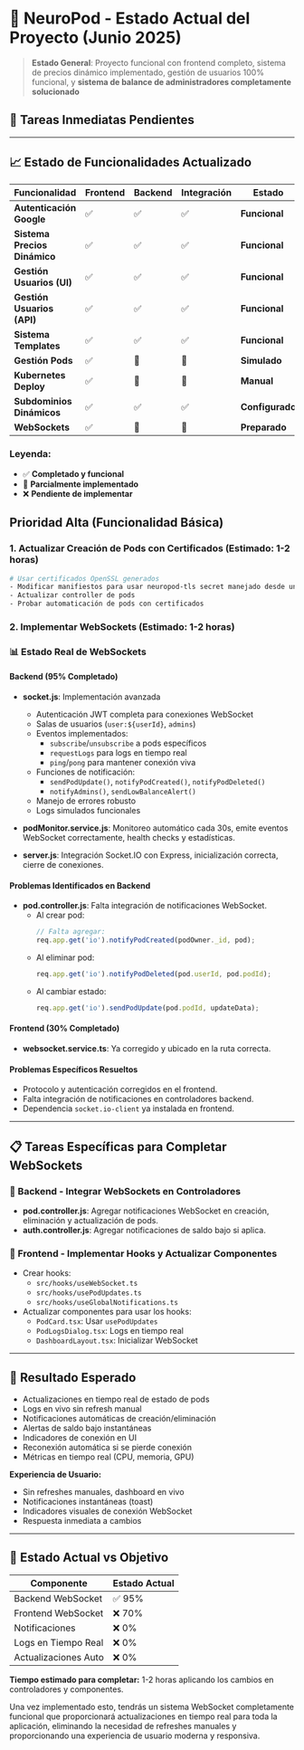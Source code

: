 # 🚀 NeuroPod - Estado Actual del Proyecto (Junio 2025)

> **Estado General**: Proyecto funcional con frontend completo, sistema de precios dinámico implementado, gestión de usuarios 100% funcional, y **sistema de balance de administradores completamente solucionado**

## 🎯 Tareas Inmediatas Pendientes

---

## 📈 Estado de Funcionalidades Actualizado

| Funcionalidad | Frontend | Backend | Integración | Estado |
|---------------|----------|---------|-------------|---------|
| **Autenticación Google** | ✅ | ✅ | ✅ | **Funcional** |
| **Sistema Precios Dinámico** | ✅ | ✅ | ✅ | **Funcional** |
| **Gestión Usuarios (UI)** | ✅ | ✅ | ✅ | **Funcional** |
| **Gestión Usuarios (API)** | ✅ | ✅ | ✅ | **Funcional** |
| **Sistema Templates** | ✅ | ✅ | ✅ | **Funcional** |
| **Gestión Pods** | ✅ | 🔄 | 🔄 | **Simulado** |
| **Kubernetes Deploy** | ✅ | 🔄 | 🔄 | **Manual** |
| **Subdominios Dinámicos** | ✅ | ✅ | ✅ | **Configurado** |
| **WebSockets** | ✅ | 🔄 | 🔄 | **Preparado** |

### **Leyenda**:
- ✅ **Completado y funcional**
- 🔄 **Parcialmente implementado**  
- ❌ **Pendiente de implementar**

## **Prioridad Alta (Funcionalidad Básica)**

### 1. **Actualizar Creación de Pods con Certificados (Estimado: 1-2 horas)**
```bash
# Usar certificados OpenSSL generados
- Modificar manifiestos para usar neuropod-tls secret manejado desde una variable de entorno
- Actualizar controller de pods
- Probar automaticación de pods con certificados
```

### 2. **Implementar WebSockets (Estimado: 1-2 horas)**

### 📊 Estado Real de WebSockets

#### Backend (95% Completado)
- **socket.js**: Implementación avanzada
  - Autenticación JWT completa para conexiones WebSocket
  - Salas de usuarios (`user:${userId}`, `admins`)
  - Eventos implementados:
    - `subscribe`/`unsubscribe` a pods específicos
    - `requestLogs` para logs en tiempo real
    - `ping`/`pong` para mantener conexión viva
  - Funciones de notificación:
    - `sendPodUpdate()`, `notifyPodCreated()`, `notifyPodDeleted()`
    - `notifyAdmins()`, `sendLowBalanceAlert()`
  - Manejo de errores robusto
  - Logs simulados funcionales

- **podMonitor.service.js**: Monitoreo automático cada 30s, emite eventos WebSocket correctamente, health checks y estadísticas.

- **server.js**: Integración Socket.IO con Express, inicialización correcta, cierre de conexiones.

#### Problemas Identificados en Backend
- **pod.controller.js**: Falta integración de notificaciones WebSocket.
  - Al crear pod:  
    ```js
    // Falta agregar:
    req.app.get('io').notifyPodCreated(podOwner._id, pod);
    ```
  - Al eliminar pod:  
    ```js
    req.app.get('io').notifyPodDeleted(pod.userId, pod.podId);
    ```
  - Al cambiar estado:  
    ```js
    req.app.get('io').sendPodUpdate(pod.podId, updateData);
    ```

#### Frontend (30% Completado)
- **websocket.service.ts**: Ya corregido y ubicado en la ruta correcta.

#### Problemas Específicos Resueltos
- Protocolo y autenticación corregidos en el frontend.
- Falta integración de notificaciones en controladores backend.
- Dependencia `socket.io-client` ya instalada en frontend.

---

## 📋 Tareas Específicas para Completar WebSockets

### 🔧 Backend - Integrar WebSockets en Controladores
- **pod.controller.js**: Agregar notificaciones WebSocket en creación, eliminación y actualización de pods.
- **auth.controller.js**: Agregar notificaciones de saldo bajo si aplica.

### 🔧 Frontend - Implementar Hooks y Actualizar Componentes
- Crear hooks:
  - `src/hooks/useWebSocket.ts`
  - `src/hooks/usePodUpdates.ts`
  - `src/hooks/useGlobalNotifications.ts`
- Actualizar componentes para usar los hooks:
  - `PodCard.tsx`: Usar `usePodUpdates`
  - `PodLogsDialog.tsx`: Logs en tiempo real
  - `DashboardLayout.tsx`: Inicializar WebSocket

---

## 🎯 Resultado Esperado

- Actualizaciones en tiempo real de estado de pods
- Logs en vivo sin refresh manual
- Notificaciones automáticas de creación/eliminación
- Alertas de saldo bajo instantáneas
- Indicadores de conexión en UI
- Reconexión automática si se pierde conexión
- Métricas en tiempo real (CPU, memoria, GPU)

**Experiencia de Usuario:**
- Sin refreshes manuales, dashboard en vivo
- Notificaciones instantáneas (toast)
- Indicadores visuales de conexión WebSocket
- Respuesta inmediata a cambios

---

## 🚨 Estado Actual vs Objetivo

| Componente            | Estado Actual |
|-----------------------|---------------|
| Backend WebSocket     | ✅ 95%        |
| Frontend WebSocket    | ❌ 70%        |
| Notificaciones        | ❌ 0%         |
| Logs en Tiempo Real   | ❌ 0%         |
| Actualizaciones Auto  | ❌ 0%         |

**Tiempo estimado para completar:** 1-2 horas aplicando los cambios en controladores y componentes.

Una vez implementado esto, tendrás un sistema WebSocket completamente funcional que proporcionará actualizaciones en tiempo real para toda la aplicación, eliminando la necesidad de refreshes manuales y proporcionando una experiencia de usuario moderna y responsiva.